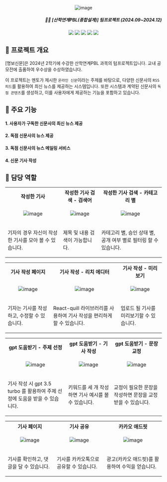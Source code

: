 
<div align='center'> 
  
  ![image](https://github.com/user-attachments/assets/a2283874-c74c-41ca-aa50-da92c85b6b37)

  <div align='right'>
      <h5>✍🏻 [산학연계PBL(종합설계)] 팀프로젝트 (2024.09~2024.12) </h5>
</div>
  <div>
  <img src="https://img.shields.io/badge/React-34A853?style=for-the-badge&logo=Android&logoColor=white">
  <img src="https://img.shields.io/badge/SpringBoot-0e0f37?style=for-the-badge">
  <img src="https://img.shields.io/badge/AWS-34A853?style=for-the-badge">
  <img src="https://img.shields.io/badge/Git-0e0f37?style=for-the-badge">
  <img src="https://img.shields.io/badge/MySQL-34A853?style=for-the-badge">
  </div>
  </div>
  <h2> 🏡 프로젝트 개요 </h2>
  <p> [명보신문]은 2024년 2학기에 수강한 산학연계PBL 과목의 텀프로젝트입니다. 교내 공모전에 출품하여 우수상을 수상하였습니다.

이 프로젝트는 멘토가 제시한 `온라인 신문`이라는 주제를 바탕으로, 다양한 신문사의 `RSS 피드`를 활용하여 최신 뉴스를 제공하는 시스템입니다. 또한 시스템과 계약된 신문사의 `독점 콘텐츠`를 생성하고, 이를 사용자에게 제공하는 기능을 포함하고 있습니다.</p>

<h2> 📕 주요 기능 </h2>
<div>
 <h4>1. 사용자가 구독한 신문사의 최신 뉴스 제공 </h4>
 <h4>2. 독점 신문사의 뉴스 제공 </h4>
 <h4>3. 독점 신문사의 뉴스 메일링 서비스 </h4>
 <h4>4. 신문 기사 작성 </h4>
</div>

<h2> 🙌 담당 역할 </h2>
<table>
  <tr>
    <th> 작성한 기사 </th>
    <th> 작성한 기사 검색 - 검색어 </th>
    <th> 작성한 기사 검색 - 카테고리 별 </th>
  </tr>
  <tr>
   <td>
    <p align='center'>
     <img alt="image" src="https://github.com/user-attachments/assets/f577d832-6c4e-4bd4-a15c-00f5303f1792" />
     </p>
    </td>
    <td>
     <p align='center'>
      <img alt="image" src="https://github.com/user-attachments/assets/8a779a59-1c65-4da9-a6ce-608a91be5caf" />
      </p>
    </td>
    <td>
     <p align='center'>
      <img alt="image" src="https://github.com/user-attachments/assets/43e18f33-1c23-4662-9c5c-315d532ff534" />
     </p>
    </td>
  </tr>
  <tr>
    <td>
      <p>
        기자의 경우 자신이 작성한 기사를 모아 볼 수 있습니다.
      </p>
    </td>
    <td>
      <p>
        제목 및 내용 검색이 가능합니다.
      </p>
    </td>
    <td>
      <p>
      카테고리 별, 승인 상태 별, 공개 여부 별로 필터링 할 수 있습니다. 
      </p>
    </td>
  </tr>
</table>

<table>
  <tr>
    <th> 기사 작성 페이지 </th>
    <th> 기사 작성 - 리치 에디터 </th>
    <th> 기사 작성 - 미리보기 </th>
  </tr>
  <tr>
   <td>
    <p align='center'>
     <img alt="image" src="https://github.com/user-attachments/assets/e3b39c13-7cba-4c0f-a13e-ea91f3baa6b2" />
     </p>
    </td>
    <td>
     <p align='center'>
      <img alt="image" src="https://github.com/user-attachments/assets/cea809ec-b989-4d2a-95bc-f74adbea1f33" />
      </p>
    </td>
    <td>
     <p align='center'>
      <img alt="image" src="https://github.com/user-attachments/assets/eb28e621-4413-4ae8-a5e9-73974e4340c5" />
      </p>
    </td>
  </tr>
  <tr>
    <td>
      <p>
        기자는 기사를 작성하고, 수정할 수 있습니다.
      </p>
    </td>
    <td>
      <p>
        React-quill 라이브러리를 사용하여 기사 작성을 편리하게 할 수 있습니다.
      </p>
    </td>
    <td>
      <p>
       업로드 될 기사를 미리보기할 수 있습니다.
      </p>
    </td>
  </tr>
</table>

<table>
  <tr>
    <th> gpt 도움받기 - 주제 선정 </th>
    <th> gpt 도움받기 - 기사 작성 </th>
    <th> gpt 도움받기 - 문장 교정 </th>
  </tr>
  <tr>
   <td>
    <p align='center'>
     <img alt="image" src="https://github.com/user-attachments/assets/8656285b-72d5-41e5-8ca9-333edb6fc3e7" />
    </p>
    </td>
    <td>
     <p align='center'>
      <img alt="image" src="https://github.com/user-attachments/assets/897bd799-88cd-4bca-862e-cac7f46e1409" />
      </p>
    </td>
    <td>
     <p align='center'>
      <img alt="image" src="https://github.com/user-attachments/assets/9815524d-8989-4232-b9fb-1357a11034f7" />
      </p>
    </td>
  </tr>
  <tr>
    <td>
      <p>
        기사 작성 시 gpt 3.5 turbo 를 활용하여 주제 선정에 도움을 받을 수 있습니다.
      </p>
    </td>
    <td>
      <p>
        키워드를 세 개 작성하면 기사 예시를 볼 수 있습니다.
      </p>
    </td>
    <td>
      <p>
        교정이 필요한 문장을 작성하면 문장을 교정받을 수 있습니다.
      </p>
    </td>
  </tr>
</table>

<table>
  <tr>
    <th> 기사 페이지 </th>
    <th> 기사 공유 </th>
    <th> 카카오 애드핏 </th>
  </tr>
  <tr>
   <td>
    <p align='center'>
     <img alt="image" src="https://github.com/user-attachments/assets/55f76aab-df15-4e86-9f39-2ad3c801d360" />
     </p>
    </td>
    <td>
     <p align='center'>
     <img alt="image" src="https://github.com/user-attachments/assets/c288b217-8e4f-479a-a572-f7345316c37b" />
     </p>
    </td>
    <td>
    <p align='center'>
     <img alt="image" src="https://github.com/user-attachments/assets/46c466af-b51d-41ed-a53a-9ce13bac3437" />
     </p>
    </td>
  </tr>
  <tr>
    <td>
      <p>
        기사를 확인하고, 댓글을 달 수 있습니다.
      </p>
    </td>
    <td>
      <p>
        기사를 카카오톡으로 공유할 수 있습니다.
      </p>
    </td>
    <td>
      <p>
        광고(카카오 애드핏)를 활용하여 수익을 얻습니다.
      </p>
    </td>
  </tr>
</table>
  


